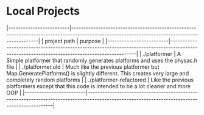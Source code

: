 # Local Projects

|-------------------------|----------------------------------------------------------------------------------------------------------------------------------------------|
| project path            | purpose                                                                                                                                      |
|-------------------------|----------------------------------------------------------------------------------------------------------------------------------------------|
| ./platformer            | A Simple platformer that randomly generates platforms and uses the physac.h file                                                             |
| ./platformer.old        | Much like the previous platformer but Map.GeneratePlatforms() is slightly different. This creates very large and completely random platforms |
| ./platformer-refactored | Like the previous platformers except that this code is intended to be a lot cleaner and more OOP                                             |
|-------------------------|----------------------------------------------------------------------------------------------------------------------------------------------|
